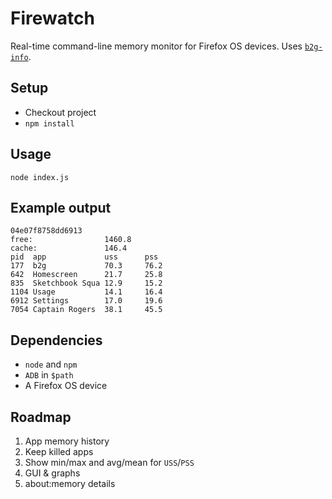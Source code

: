# Firewatch

Real-time command-line memory monitor for Firefox OS devices. Uses [`b2g-info`](https://github.com/mozilla-b2g/gonk-misc/tree/master/b2g-info).

## Setup

 * Checkout project
 * `npm install`

## Usage

```
node index.js
```

## Example output

```
04e07f8758dd6913
free:                1460.8
cache:               146.4
pid  app             uss      pss
177  b2g             70.3     76.2
642  Homescreen      21.7     25.8
835  Sketchbook Squa 12.9     15.2
1104 Usage           14.1     16.4
6912 Settings        17.0     19.6
7054 Captain Rogers  38.1     45.5
```

## Dependencies

 * `node` and `npm`
 * `ADB` in `$path`
 * A Firefox OS device

## Roadmap

1. App memory history
  1. Keep killed apps
  2. Show min/max and avg/mean for `USS`/`PSS`
2. GUI & graphs
3. about:memory details
